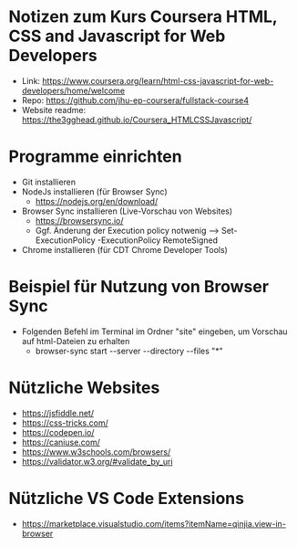 # Notizen zum Kurs Coursera HTML, CSS and Javascript for Web Developers
- Link: https://www.coursera.org/learn/html-css-javascript-for-web-developers/home/welcome
- Repo: https://github.com/jhu-ep-coursera/fullstack-course4
- Website readme: https://the3gghead.github.io/Coursera_HTMLCSSJavascript/

# Programme einrichten
- Git installieren
- NodeJs installieren (für Browser Sync)
    - https://nodejs.org/en/download/
- Browser Sync installieren (Live-Vorschau von Websites)
    - https://browsersync.io/
    - Ggf. Änderung der Execution policy notwenig --> Set-ExecutionPolicy -ExecutionPolicy RemoteSigned
- Chrome installieren (für CDT Chrome Developer Tools)

# Beispiel für Nutzung von Browser Sync
- Folgenden Befehl im Terminal im Ordner "site" eingeben, um Vorschau auf html-Dateien zu erhalten
    - browser-sync start --server --directory --files "*"

# Nützliche Websites
- https://jsfiddle.net/
- https://css-tricks.com/
- https://codepen.io/
- https://caniuse.com/
- https://www.w3schools.com/browsers/
- https://validator.w3.org/#validate_by_uri

# Nützliche VS Code Extensions
- https://marketplace.visualstudio.com/items?itemName=qinjia.view-in-browser








